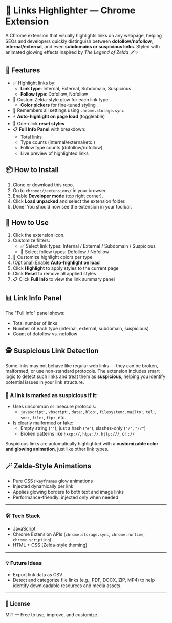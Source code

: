 # 🧝 Links Highlighter — Chrome Extension

A Chrome extension that visually highlights links on any webpage, helping SEOs and developers quickly distinguish between **dofollow/nofollow**, **internal/external**, and even **subdomains or suspicious links**. Styled with animated glowing effects inspired by *The Legend of Zelda* 🗡️✨

## 🔮 Features

- ✅ Highlight links by:
  - **Link type**: Internal, External, Subdomain, Suspicious
  - **Follow type**: Dofollow, Nofollow
- 🎨 Custom Zelda-style glow for each link type:
  - **Color pickers** for fine-tuned styling
- 🧠 Remembers all settings using `chrome.storage.sync`
- ⚡ **Auto-highlight on page load** (toggleable)
- 🔁 One-click **reset styles**
- 📋 **Full Info Panel** with breakdown:
  - Total links
  - Type counts (internal/external/etc.)
  - Follow type counts (dofollow/nofollow)
  - Live preview of highlighted links

## 📦 How to Install

1. Clone or download this repo.
2. Go to `chrome://extensions/` in your browser.
3. Enable **Developer mode** (top right corner).
4. Click **Load unpacked** and select the extension folder.
5. Done! You should now see the extension in your toolbar.

## 🔧 How to Use

1. Click the extension icon.
2. Customize filters:
   - ✅ Select link types: Internal / External / Subdomain / Suspicious
   - 🔗 Select follow types: Dofollow / Nofollow
3. 🎨 Customize highlight colors per type
4. (Optional) Enable **Auto-highlight on load**
5. Click **Highlight** to apply styles to the current page
6. Click **Reset** to remove all applied styles
7. 📋 Click **Full Info** to view the link summary panel

## 📊 Link Info Panel

The "Full Info" panel shows:

- Total number of links
- Number of each type (internal, external, subdomain, suspicious)
- Count of dofollow vs. nofollow

## 🕵️ Suspicious Link Detection

Some links may not behave like regular web links — they can be broken, malformed, or use non-standard protocols. The extension includes smart logic to detect such links and treat them as **suspicious**, helping you identify potential issues in your link structure.

### 🚩 A link is marked as suspicious if it:

- Uses uncommon or insecure protocols:
  - `javascript:`, `vbscript:`, `data:`, `blob:`, `filesystem:`, `mailto:`, `tel:`, `sms:`, `file:`, `ftp:`, etc.
- Is clearly malformed or fake:
  - Empty string (`""`), just a hash (`"#"`), slashes-only (`"/"`, `"//"`)
  - Broken patterns like `hxxp://`, `htps://`, `http:///`, or `://`

Suspicious links are automatically highlighted with a **customizable color and glowing animation**, just like other link types.

## 🪄 Zelda-Style Animations

- Pure CSS `@keyframes` glow animations
- Injected dynamically per link
- Applies glowing borders to both text and image links
- Performance-friendly: injected only when needed

---

### 🛠 Tech Stack

- JavaScript
- Chrome Extension APIs (`chrome.storage.sync`, `chrome.runtime`, `chrome.scripting`)
- HTML + CSS (Zelda-style theming)

---

### 💡 Future Ideas

- Export link data as CSV 
- Detect and categorize file links (e.g., PDF, DOCX, ZIP, MP4) to help identify downloadable resources and media assets.

---

### 📜 License

MIT — Free to use, improve, and customize.
